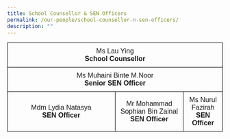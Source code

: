 ```yaml
---
title: School Counsellor & SEN Officers
permalink: /our-people/school-counsellor-n-sen-officers/
description: ""
---
```

<table style="border-collapse:collapse;border-spacing:0">
		<tbody><tr>
			<th style="border-color:black; border-style:solid; border-width:1px; font-family:Arial; font-size:16px; padding:10px 5px; text-align:center; vertical-align:middle; font-weight:normal;" colspan="3">Ms Lau Ying<br><b>School Counsellor</b></th>
		</tr>
		<tr><td style="border-color:black;border-style:solid;border-width:1px;font-family:Arial;font-size:16px;padding:10px 5px;text-align:center;vertical-align:middle" colspan="3">Ms Muhaini Binte M.Noor<br><b>Senior SEN Officer</b></td></tr>
			<tr><td style="border-color:black;border-style:solid;border-width:1px;font-family:Arial;font-size:16px;padding:10px 5px;text-align:center;vertical-align:middle;width:50%">Mdm Lydia Natasya<br><b>SEN Officer</b></td>
			<td style="border-color:black;border-style:solid;border-width:1px;font-family:Arial;font-size:16px;padding:10px 5px;text-align:center;vertical-align:middle">Mr Mohammad Sophian Bin Zainal<br><b>SEN Officer</b></td>
			<td style="border-color:black;border-style:solid;border-width:1px;font-family:Arial;font-size:16px;padding:10px 5px;text-align:center;vertical-align:middle">Ms Nurul Fazirah<br><b>SEN Officer</b></td>
			</tr>
</tbody></table>